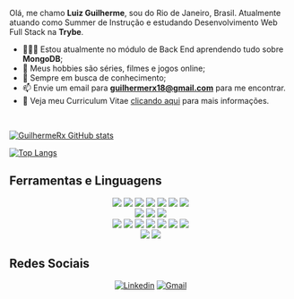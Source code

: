 Olá, me chamo **Luiz Guilherme**, sou do Rio de Janeiro, Brasil. Atualmente atuando como Summer de Instrução e estudando Desenvolvimento Web Full Stack na **Trybe**.

- 👨🏽‍💻 Estou atualmente no módulo de Back End aprendendo tudo sobre **MongoDB**; 
- 🤔 Meus hobbies são séries, filmes e jogos online;
- 💼 Sempre em busca de conhecimento;
- 📫 Envie um email para **guilhermerx18@gmail.com** para me encontrar.
- 📝 Veja meu Curriculum Vitae <a href="https://drive.google.com/file/d/1gno9zhHbD19BRCraYMPuaKpTvq_Q9Kq6/view?usp=sharing" target="_blank">clicando aqui</a> para mais informações.

<br>

<p>
  
  [![GuilhermeRx GitHub stats](https://github-readme-stats.vercel.app/api?username=GuilhermeRx&show_icons=true&theme=dracula&count_private=true)](https://github.com/anuraghazra/github-readme-stats)
  
</p>
  
<p>
  
  [![Top Langs](https://github-readme-stats.vercel.app/api/top-langs/?username=GuilhermeRx&layout=compact&theme=dracula)](https://github.com/anuraghazra/github-readme-stats)
  
</p>
  
## Ferramentas e Linguagens
<div align="center">
  <div align="center">
    <img src='https://img.shields.io/badge/HTML5-E34F26?style=for-the-badge&logo=html5&logoColor=white'>
    <img src='https://img.shields.io/badge/CSS3-1572B6?style=for-the-badge&logo=css3&logoColor=white'>
    <img src='https://img.shields.io/badge/JavaScript-323330?style=for-the-badge&logo=javascript&logoColor=F7DF1E'> 
    <img src='https://img.shields.io/badge/React-20232A?style=for-the-badge&logo=react&logoColor=61DAFB'>
    <img src='https://img.shields.io/badge/Redux-593D88?style=for-the-badge&logo=redux&logoColor=white'>
    <img src='https://img.shields.io/badge/firebase-%23039BE5.svg?style=for-the-badge&logo=firebase'>
    <img src='https://img.shields.io/badge/styled--components-DB7093?style=for-the-badge&logo=styled-components&logoColor=white'> 
  </div>
  <div align="center">
    <img src='https://img.shields.io/badge/Jest-C21325?style=for-the-badge&logo=jest&logoColor=white'>
    <img src='https://img.shields.io/badge/Mocha-8D6748?style=for-the-badge&logo=Mocha&logoColor=white'>
    <img src='https://img.shields.io/badge/-TestingLibrary-%23E33332?style=for-the-badge&logo=testing-library&logoColor=white'>
  </div>
  <div align="center">
    <img src='https://img.shields.io/badge/Docker-2CA5E0?style=for-the-badge&logo=docker&logoColor=white'>
    <img src='https://img.shields.io/badge/Node.js-339933?style=for-the-badge&logo=nodedotjs&logoColor=white'>
    <img src='https://img.shields.io/badge/Express.js-000000?style=for-the-badge&logo=express&logoColor=white'>
    <img src='https://img.shields.io/badge/MySQL-005C84?style=for-the-badge&logo=mysql&logoColor=white'>
    <img src='https://img.shields.io/badge/Sequelize-52B0E7?style=for-the-badge&logo=Sequelize&logoColor=white'>
    <img src='https://img.shields.io/badge/TypeScript-007ACC?style=for-the-badge&logo=typescript&logoColor=white'>
    <img src='https://img.shields.io/badge/MongoDB-4EA94B?style=for-the-badge&logo=mongodb&logoColor=white'>
  </div>
  <div align="center">
    <img src='https://img.shields.io/badge/Linux-FCC624?style=for-the-badge&logo=linux&logoColor=black'>
    <img src='https://img.shields.io/badge/GIT-E44C30?style=for-the-badge&logo=git&logoColor=white'>
  </div>
</div>



## Redes Sociais
  
<div align="center">
  <a href="https://www.linkedin.com/in/luizguilhermeavelino/" target="_blank" rel="external"><img src="https://img.shields.io/badge/LinkedIn-0077B5?style=for-the-badge&logo=linkedin&logoColor=white" alt="Linkedin"></a>
  <a href="mailto:guilhermerx18@gmail.com" target="_blank"><img src="https://img.shields.io/badge/Gmail-D14836?style=for-the-badge&logo=gmail&logoColor=white" alt="Gmail"></a> 

</div>

